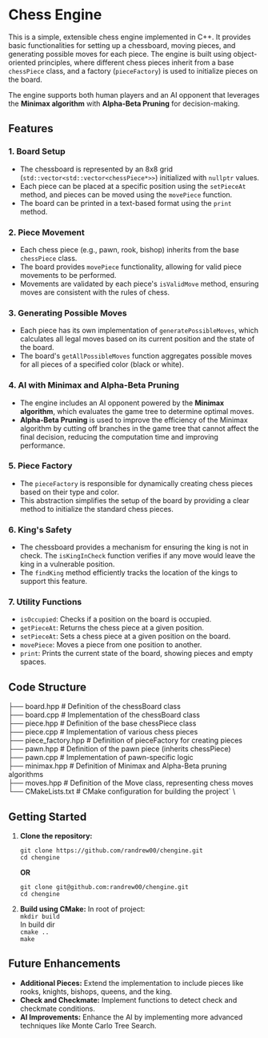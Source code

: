
# Chess Engine

This is a simple, extensible chess engine implemented in C++. It provides basic functionalities for setting up a chessboard, moving pieces, and generating possible moves for each piece. The engine is built using object-oriented principles, where different chess pieces inherit from a base `chessPiece` class, and a factory (`pieceFactory`) is used to initialize pieces on the board.

The engine supports both human players and an AI opponent that leverages the **Minimax algorithm** with **Alpha-Beta Pruning** for decision-making.

## Features

### 1. **Board Setup**

-   The chessboard is represented by an 8x8 grid (`std::vector<std::vector<chessPiece*>>`) initialized with `nullptr` values.
-   Each piece can be placed at a specific position using the `setPieceAt` method, and pieces can be moved using the `movePiece` function.
-   The board can be printed in a text-based format using the `print` method.

### 2. **Piece Movement**

-   Each chess piece (e.g., pawn, rook, bishop) inherits from the base `chessPiece` class.
-   The board provides `movePiece` functionality, allowing for valid piece movements to be performed.
-   Movements are validated by each piece's `isValidMove` method, ensuring moves are consistent with the rules of chess.

### 3. **Generating Possible Moves**

-   Each piece has its own implementation of `generatePossibleMoves`, which calculates all legal moves based on its current position and the state of the board.
-   The board's `getAllPossibleMoves` function aggregates possible moves for all pieces of a specified color (black or white).

### 4. **AI with Minimax and Alpha-Beta Pruning**

-   The engine includes an AI opponent powered by the **Minimax algorithm**, which evaluates the game tree to determine optimal moves.
-   **Alpha-Beta Pruning** is used to improve the efficiency of the Minimax algorithm by cutting off branches in the game tree that cannot affect the final decision, reducing the computation time and improving performance.

### 5. **Piece Factory**

-   The `pieceFactory` is responsible for dynamically creating chess pieces based on their type and color.
-   This abstraction simplifies the setup of the board by providing a clear method to initialize the standard chess pieces.

### 6. **King's Safety**

-   The chessboard provides a mechanism for ensuring the king is not in check. The `isKingInCheck` function verifies if any move would leave the king in a vulnerable position.
-   The `findKing` method efficiently tracks the location of the kings to support this feature.

### 7. **Utility Functions**

-   `isOccupied`: Checks if a position on the board is occupied.
-   `getPieceAt`: Returns the chess piece at a given position.
-   `setPieceAt`: Sets a chess piece at a given position on the board.
-   `movePiece`: Moves a piece from one position to another.
-   `print`: Prints the current state of the board, showing pieces and empty spaces.

## Code Structure


├── board.hpp       # Definition of the chessBoard class \
├── board.cpp       # Implementation of the chessBoard class \
├── piece.hpp       # Definition of the base chessPiece class \
├── piece.cpp       # Implementation of various chess pieces \
├── piece_factory.hpp  # Definition of pieceFactory for creating pieces \
├── pawn.hpp        # Definition of the pawn piece (inherits chessPiece) \
├── pawn.cpp        # Implementation of pawn-specific logic \
├── minimax.hpp     # Definition of Minimax and Alpha-Beta pruning algorithms \
├── moves.hpp       # Definition of the Move class, representing chess moves \
└── CMakeLists.txt  # CMake configuration for building the project` \

## Getting Started

1.  **Clone the repository:**
    
    `git clone https://github.com/randrew00/chengine.git` \
    `cd chengine`

     **OR** 

    `git clone git@github.com:randrew00/chengine.git` \
    `cd chengine`
    
3.  **Build using CMake:** 
    In root of project: \
        `mkdir build` \
    In build dir \
        `cmake ..` \
        `make` 
    
    

## Future Enhancements

-   **Additional Pieces:** Extend the implementation to include pieces like rooks, knights, bishops, queens, and the king.
-   **Check and Checkmate:** Implement functions to detect check and checkmate conditions.
-   **AI Improvements:** Enhance the AI by implementing more advanced techniques like Monte Carlo Tree Search.
